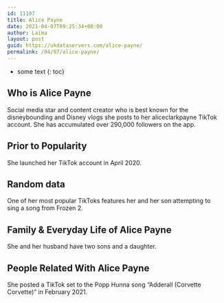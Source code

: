 ```yaml
---
id: 11107
title: Alice Payne
date: 2021-04-07T09:25:34+00:00
author: Laima
layout: post
guid: https://ukdataservers.com/alice-payne/
permalink: /04/07/alice-payne/
---
```


* some text
{: toc}


## Who is Alice Payne
                  
                  
                  
Social media star and content creator who is best known for the disneybounding and Disney vlogs she posts to her aliceclarkpayne TikTok account. She has accumulated over 290,000 followers on the app.
                  
              
            
              
            
                
                
                
## Prior to Popularity
                  
                  
                  
She launched her TikTok account in April 2020. 
                  
              
            
              
            
                
                
                
## Random data
                  
                  
                  
One of her most popular TikToks features her and her son attempting to sing a song from Frozen 2. 
                  
              
            
              
            
                
                
                
## Family & Everyday Life of Alice Payne
                  
                  
                  
She and her husband have two sons and a daughter.
                  
              
            
              
            
                
                
                
## People Related With Alice Payne
                  
                  
                  
She posted a TikTok set to the Popp Hunna song &#8220;Adderall (Corvette Corvette)&#8221; in February 2021. 
                  
              
            
              
            
                
              
            
              
              
            
            
              
            
          
          
          